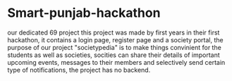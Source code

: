 # Smart-punjab-hackathon
our dedicated 69 project
this project was made by first years in their first hackathon, it contains a login page, register page and a society portal, the purpose of our project "societypedia" is to make things convinient for the students as well as societies, socities can share their details of important upcoming events, messages to their members and selectively send certain type of notifications, the project has no backend.
